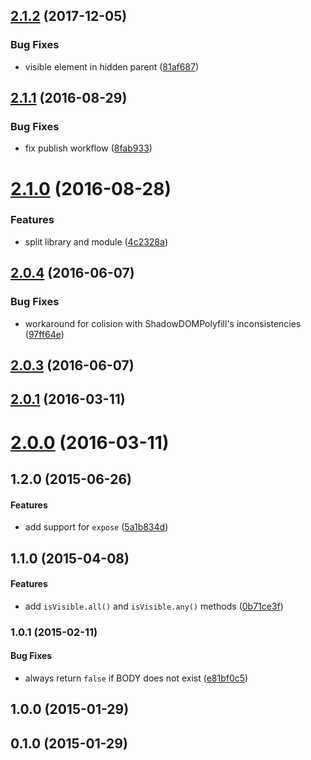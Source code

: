 <a name="2.1.2"></a>
## [2.1.2](https://github.com/fczbkk/isvisible/compare/v2.1.1...v2.1.2) (2017-12-05)


### Bug Fixes

* visible element in hidden parent ([81af687](https://github.com/fczbkk/isvisible/commit/81af687))



<a name="2.1.1"></a>
## [2.1.1](https://github.com/fczbkk/isvisible/compare/v2.1.0...v2.1.1) (2016-08-29)


### Bug Fixes

* fix publish workflow ([8fab933](https://github.com/fczbkk/isvisible/commit/8fab933))



<a name="2.1.0"></a>
# [2.1.0](https://github.com/fczbkk/isvisible/compare/v2.0.4...v2.1.0) (2016-08-28)


### Features

* split library and module ([4c2328a](https://github.com/fczbkk/isvisible/commit/4c2328a))



<a name="2.0.4"></a>
## [2.0.4](https://github.com/fczbkk/isvisible/compare/v2.0.3...v2.0.4) (2016-06-07)


### Bug Fixes

* workaround for colision with ShadowDOMPolyfill's inconsistencies ([97ff64e](https://github.com/fczbkk/isvisible/commit/97ff64e))



<a name="2.0.3"></a>
## [2.0.3](https://github.com/fczbkk/isvisible/compare/v2.0.2...v2.0.3) (2016-06-07)



<a name="2.0.1"></a>
## [2.0.1](https://github.com/fczbkk/isvisible/compare/v2.0.0...v2.0.1) (2016-03-11)




<a name="2.0.0"></a>
# [2.0.0](https://github.com/fczbkk/isvisible/compare/v1.3.0...v2.0.0) (2016-03-11)




<a name="1.2.0"></a>
## 1.2.0 (2015-06-26)


#### Features

* add support for `expose` ([5a1b834d](https://github.com/fczbkk/isvisible/commit/5a1b834d50cb67d581b88a5f094ccef3667f2246))


<a name="1.1.0"></a>
## 1.1.0 (2015-04-08)


#### Features

* add `isVisible.all()` and `isVisible.any()` methods ([0b71ce3f](https://github.com/fczbkk/isvisible/commit/0b71ce3f49024727acb08b12a1334de4dc0966e5))


<a name="1.0.1"></a>
### 1.0.1 (2015-02-11)


#### Bug Fixes

* always return `false` if BODY does not exist ([e81bf0c5](https://github.com/fczbkk/isvisible/commit/e81bf0c5de3598c71323daba2b0e75033743508d))


<a name="1.0.0"></a>
## 1.0.0 (2015-01-29)


<a name="0.1.0"></a>
## 0.1.0 (2015-01-29)

